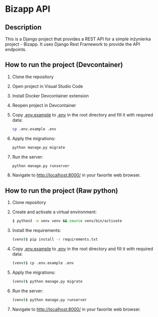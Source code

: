 # Bizapp API
## Description
This is a Django project that provides a REST API for a simple inżynierka project - Bizapp. It uses Django Rest Framework to provide the API endpoints.

## How to run the project (Devcontainer)
1. Clone the repository
2. Open project in Visual Studio Code
3. Install Docker Devcontainer extension
4. Reopen project in Devcontainer
5. Copy [.env.example](./.env-example) to [.env](./.env) in the root directory and fill it with required data:

    ```sh
    cp .env.example .env
    ```

6. Apply the migrations:

    ```sh
    python manage.py migrate
    ```

7. Run the server:

    ```sh
    python manage.py runserver
    ```
    
8. Navigate to [http://localhost:8000/](http://localhost:8000/) in your favorite web browser.

## How to run the project (Raw python)
1. Clone repository

2. Create and activate a virtual environment:

    ```sh
    $ python3 -m venv venv && source venv/bin/activate
    ```

3. Install the requirements:

    ```sh
    (venv)$ pip install -r requirements.txt
    ```

4. Copy [.env.example](./.env-example) to [.env](./.env) in the root directory and fill it with required data:

    ```sh
    (venv)$ cp .env.example .env
    ```

5. Apply the migrations:

    ```sh
    (venv)$ python manage.py migrate
    ```

6. Run the server:

    ```sh
    (venv)$ python manage.py runserver
    ```
    
7. Navigate to [http://localhost:8000/](http://localhost:8000/) in your favorite web browser.